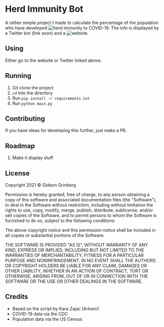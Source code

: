 # Herd Immunity Bot

A rather simple project I made to calculate the percentage of the population who have developed
![herd immunity](https://en.wikipedia.org/wiki/Herd_immunity) to COVID-19. The info is displayed
by a Twitter bot (link soon) and a ![website](https://vaccination.isawesome.ml).

## Using

Either go to the website or Twitter linked above.

## Running

1. Git clone the project
2. `cd` into the directory
3. Run `pip install -r requirements.txt`
4. Run `python main.py`

## Contributing

If you have ideas for developing this further, just make a PR.

## Roadmap

1. Make it display stuff

## License

Copyright 2021 &copy; Gideon Grinberg

Permission is hereby granted, free of charge, to any person obtaining a copy of this software and associated documentation files (the "Software"), to deal in the Software without restriction, including without limitation the rights to use, copy, modify, merge, publish, distribute, sublicense, and/or sell copies of the Software, and to permit persons to whom the Software is furnished to do so, subject to the following conditions:

The above copyright notice and this permission notice shall be included in all copies or substantial portions of the Software.

THE SOFTWARE IS PROVIDED "AS IS", WITHOUT WARRANTY OF ANY KIND, EXPRESS OR IMPLIED, INCLUDING BUT NOT LIMITED TO THE WARRANTIES OF MERCHANTABILITY, FITNESS FOR A PARTICULAR PURPOSE AND NONINFRINGEMENT. IN NO EVENT SHALL THE AUTHORS OR COPYRIGHT HOLDERS BE LIABLE FOR ANY CLAIM, DAMAGES OR OTHER LIABILITY, WHETHER IN AN ACTION OF CONTRACT, TORT OR OTHERWISE, ARISING FROM, OUT OF OR IN CONNECTION WITH THE SOFTWARE OR THE USE OR OTHER DEALINGS IN THE SOFTWARE.

## Credits

- Based on the script by Kara Zajac (Arkwin)
- COVID-19 data via the CDC
- Population data via the US Census
